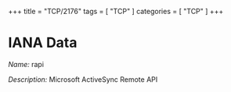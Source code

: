 +++
title = "TCP/2176"
tags = [ "TCP" ]
categories = [ "TCP" ]
+++

# IANA Data

_Name:_ rapi

_Description:_ Microsoft ActiveSync Remote API

